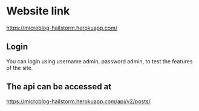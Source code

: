 # Website link
https://microblog-hailstorm.herokuapp.com/

## Login
You can login using username admin, password admin, to test the features of the site.

## The api can be accessed at
https://microblog-hailstorm.herokuapp.com/api/v2/posts/